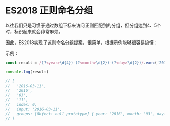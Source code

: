 # ES2018 正则命名分组

以往我们只是习惯于通过数组下标来访问正则匹配到的分组，但分组达到4、5个时，标识起来就会非常麻烦。

因此，ES2018实现了这则命名分组提案，很简单，根据示例能够很容易搞懂：

示例：

``` javascript
const result = /(?<year>\d{4})-(?<month>\d{2})-(?<day>\d{2})/.exec('2016-03-11');

console.log(result)

// [
//   '2016-03-11',
//   '2016',
//   '03',
//   '11',
//   index: 0,
//   input: '2016-03-11',
//   groups: [Object: null prototype] { year: '2016', month: '03', day: '11' }
// ]
```
